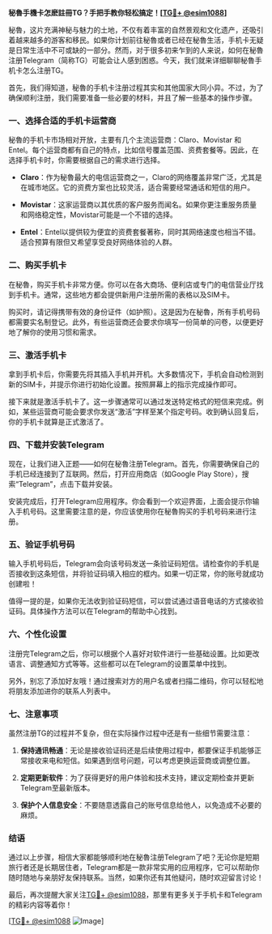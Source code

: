**秘魯手機卡怎麽註冊TG？手把手教你轻松搞定！[[TG💪+ @esim1088](https://t.me/s/esim1088)]**

秘魯，这片充满神秘与魅力的土地，不仅有着丰富的自然景观和文化遗产，还吸引着越来越多的游客和移民。如果你计划前往秘魯或者已经在秘魯生活，手机卡无疑是日常生活中不可或缺的一部分。然而，对于很多初来乍到的人来说，如何在秘魯注册Telegram（简称TG）可能会让人感到困惑。今天，我们就来详细聊聊秘魯手机卡怎么注册TG。

首先，我们得知道，秘魯的手机卡注册过程其实和其他国家大同小异。不过，为了确保顺利注册，我们需要准备一些必要的材料，并且了解一些基本的操作步骤。

### 一、选择合适的手机卡运营商

秘魯的手机卡市场相对开放，主要有几个主流运营商：Claro、Movistar 和 Entel。每个运营商都有自己的特点，比如信号覆盖范围、资费套餐等。因此，在选择手机卡时，你需要根据自己的需求进行选择。

- **Claro**：作为秘魯最大的电信运营商之一，Claro的网络覆盖非常广泛，尤其是在城市地区。它的资费方案也比较灵活，适合需要经常通话和短信的用户。
  
- **Movistar**：这家运营商以其优质的客户服务而闻名。如果你更注重服务质量和网络稳定性，Movistar可能是一个不错的选择。

- **Entel**：Entel以提供较为便宜的资费套餐著称，同时其网络速度也相当不错。适合预算有限但又希望享受良好网络体验的人群。

### 二、购买手机卡

在秘魯，购买手机卡非常方便。你可以在各大商场、便利店或专门的电信营业厅找到手机卡。通常，这些地方都会提供新用户注册所需的表格以及SIM卡。

购买时，请记得携带有效的身份证件（如护照）。这是因为在秘魯，所有手机号码都需要实名制登记。此外，有些运营商还会要求你填写一份简单的问卷，以便更好地了解你的使用习惯和需求。

### 三、激活手机卡

拿到手机卡后，你需要先将其插入手机并开机。大多数情况下，手机会自动检测到新的SIM卡，并提示你进行初始化设置。按照屏幕上的指示完成操作即可。

接下来就是激活手机卡了。这一步骤通常可以通过发送特定格式的短信来完成。例如，某些运营商可能会要求你发送“激活”字样至某个指定号码。收到确认回复后，你的手机卡就算是正式激活了。

### 四、下载并安装Telegram

现在，让我们进入正题——如何在秘魯注册Telegram。首先，你需要确保自己的手机已经连接到了互联网。然后，打开应用商店（如Google Play Store），搜索“Telegram”，点击下载并安装。

安装完成后，打开Telegram应用程序。你会看到一个欢迎界面，上面会提示你输入手机号码。这里需要注意的是，你应该使用你在秘魯购买的手机号码来进行注册。

### 五、验证手机号码

输入手机号码后，Telegram会向该号码发送一条验证码短信。请检查你的手机是否接收到这条短信，并将验证码填入相应的框内。如果一切正常，你的账号就成功创建啦！

值得一提的是，如果你无法收到验证码短信，可以尝试通过语音电话的方式接收验证码。具体操作方法可以在Telegram的帮助中心找到。

### 六、个性化设置

注册完Telegram之后，你可以根据个人喜好对软件进行一些基础设置。比如更改语言、调整通知方式等等。这些都可以在Telegram的设置菜单中找到。

另外，别忘了添加好友哦！通过搜索对方的用户名或者扫描二维码，你可以轻松地将朋友添加进你的联系人列表中。

### 七、注意事项

虽然注册TG的过程并不复杂，但在实际操作过程中还是有一些细节需要注意：

1. **保持通讯畅通**：无论是接收验证码还是后续使用过程中，都要保证手机能够正常接收来电和短信。如果遇到信号问题，可以考虑更换运营商或调整位置。

2. **定期更新软件**：为了获得更好的用户体验和技术支持，建议定期检查并更新Telegram至最新版本。

3. **保护个人信息安全**：不要随意透露自己的账号信息给他人，以免造成不必要的麻烦。

### 结语

通过以上步骤，相信大家都能够顺利地在秘魯注册Telegram了吧？无论你是短期旅行者还是长期居住者，Telegram都是一款非常实用的应用程序，它可以帮助你随时随地与亲朋好友保持联系。当然，如果你还有其他疑问，随时欢迎留言讨论！

最后，再次提醒大家关注[TG💪+ @esim1088](https://t.me/s/esim1088)，那里有更多关于手机卡和Telegram的精彩内容等着你！

[[TG💪+ @esim1088](https://t.me/s/esim1088) ![Image](https://i.postimg.cc/4NQfJmqS/Snipaste-2025-05-13-00-14-12.png)]